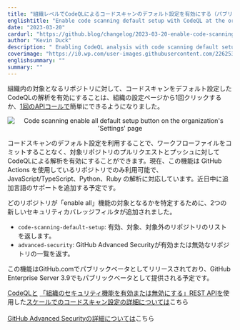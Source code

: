 ```yaml
---
title: "組織レベルでCodeQLによるコードスキャンのデフォルト設定を有効にする（パブリックベータ版）"
englishtitle: "Enable code scanning default setup with CodeQL at the organization level (public beta)"
date: "2023-03-20"
cardurl: "https://github.blog/changelog/2023-03-20-enable-code-scanning-default-setup-with-codeql-at-the-organization-level-public-beta"
author: "Kevin Duck"
description: " Enabling CodeQL analysis with code scanning default setup for eligible repositories in your organization is now as easy as a single click from the organization's settings page or a single API call .  You can use code scanning default setup to enable CodeQL analysis for pull requests and pushes on eligible repositories without committing any workflow files. Currently, this feature is only available for repositories that use GitHub Actions and it supports analysis of JavaScript/TypeScript, Python and Ruby. We plan to add support for additional languages soon.  To help you identify which repositories are eligible for the "enable all" feature, two new security coverage filters have been added:  code-scanning-default-setup : returns a list of enabled, eligible or not eligible repositories  advanced-security : returns a list of repositories with GitHub Advanced Security enabled or not enabled  This feature has been released as a public beta on GitHub.com and will also be available as a public beta on GitHub Enterprise Server 3.9.  Learn more about configuring code scanning at scale using CodeQL and the "Enable or disable a security feature for an organization" REST API  Learn more about GitHub Advanced Security  "
coverimage: "https://i0.wp.com/user-images.githubusercontent.com/2262535/226442176-989f6151-3f9c-46f1-a2e0-07e31d96985c.png?w=600&ssl=1"
englishsummary: ""
summary: ""
---
```


<p>組織内の対象となるリポジトリに対して、コードスキャンをデフォルト設定したCodeQLの解析を有効にすることは、組織の設定ページから1回クリックするか、<a href="https://docs.github.com/en/enterprise-cloud@latest/rest/orgs/orgs?apiVersion=2022-11-28#enable-or-disable-a-security-feature-for-an-organization">1回のAPIコールで</a>簡単にできるようになりました。<br />
</p>
<p align="center">
<img decoding="async" alt="Code scanning enable all default setup button on the organization's 'Settings' page" src="https://i0.wp.com/user-images.githubusercontent.com/2262535/226442176-989f6151-3f9c-46f1-a2e0-07e31d96985c.png?w=600&#038;ssl=1" data-recalc-dims="1">
</p>
<p>
コードスキャンのデフォルト設定を利用することで、ワークフローファイルをコミットすることなく、対象リポジトリのプルリクエストとプッシュに対してCodeQLによる解析を有効にすることができます。現在、この機能は GitHub Actions を使用しているリポジトリでのみ利用可能で、JavaScript/TypeScript、Python、Ruby の解析に対応しています。近日中に追加言語のサポートを追加する予定です。</p>
<p>どのリポジトリが「enable all」機能の対象となるかを特定するために、2つの新しいセキュリティカバレッジフィルタが追加されました。</p>
<ul>
<li><code>code-scanning-default-setup</code>: 有効、対象、対象外のリポジトリのリストを返します。</li>
<li><code>advanced-security</code>: GitHub Advanced Securityが有効または無効なリポジトリの一覧を返す。</li>
</ul>
<p>この機能はGitHub.comでパブリックベータとしてリリースされており、GitHub Enterprise Server 3.9でもパブリックベータとして提供される予定です。</p>
<p><a href="https://docs.github.com/en/enterprise-cloud@latest/code-security/code-scanning/automatically-scanning-your-code-for-vulnerabilities-and-errors/configuring-code-scanning-at-scale">CodeQLと</a> <a href="https://docs.github.com/en/enterprise-cloud@latest/rest/orgs/orgs?apiVersion=2022-11-28#enable-or-disable-a-security-feature-for-an-organization">「組織のセキュリティ機能を有効または無効にする」REST APIを</a>使用した<a href="https://docs.github.com/en/enterprise-cloud@latest/code-security/code-scanning/automatically-scanning-your-code-for-vulnerabilities-and-errors/configuring-code-scanning-at-scale">スケールでのコードスキャン設定の詳細については</a>こちら<br />
<br /><a href="https://github.com/features/security">GitHub Advanced Securityの詳細については</a>こちら</p>


